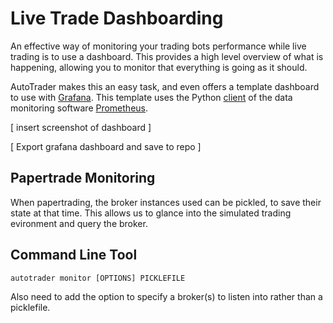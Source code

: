# Live Trade Dashboarding

An effective way of monitoring your trading bots performance while 
live trading is to use a dashboard. This provides a high level overview
of what is happening, allowing you to monitor that everything is going
as it should.

AutoTrader makes this an easy task, and even offers a template dashboard
to use with [Grafana](https://grafana.com/). This template uses the Python
[client](https://github.com/prometheus/client_python) of the data monitoring
software [Prometheus](https://prometheus.io/). 


[ insert screenshot of dashboard ]

[ Export grafana dashboard and save to repo ]


## Papertrade Monitoring 
When papertrading, the broker instances used can be pickled, to save their
state at that time. This allows us to glance into the simulated trading 
evironment and query the broker.



## Command Line Tool
```
autotrader monitor [OPTIONS] PICKLEFILE
```


Also need to add the option to specify a broker(s) to listen into rather
than a picklefile.


